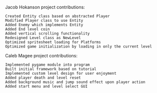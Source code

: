 Jacob Hokanson project contributions:

    Created Entity class based on abstracted Player
    Modified Player class to use Entity
    Added Enemy which implements Entity
    Added End level coin
    Added vertical scrolling functionality
    Redesigned Level class as NewLevel
    Optimized spritesheet loading for Platforms
    Optimized game initialization by loading in only the current level
    
Caleb Magee project contributions:
    
    Implemented pygame module into program
    Built initial framework based on tutorial
    Implemented custom level design for user enjoyment
    Added player death and level reset
    Added background music and jump sound effect upon player action
    Added start menu and level select GUI
